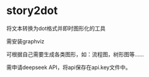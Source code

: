 # story2dot
将文本转换为dot格式并即时图形化的工具

需安装graphviz

可根据自己需要生成各类图形，如：流程图，树形图等……

需申请deepseek API，将api保存在api.key文件中。
